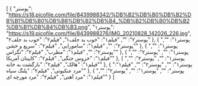 [ { "پوستر": "https://s18.picofile.com/file/8439988342/%DB%B2%DB%B0%DB%B2%DB%B1%DB%B0%DB%B8%DB%B2%DB%B4_%DB%B2%DB%B0%DB%B2%DB%B1%DB%B4%DB%B3.png", "پوستر۱": "https://s19.picofile.com/file/8439988276/IMG_20210828_142026_226.jpg", "پوستر۲": "", "فیلم۱": "خوب بد جلف۱", "فیلم۲": "خوب بد جلف۲" }, { "پوستر۱": "", "پوستر۲": "", "فیلم۱": "سامورایی", "فیلم۲": "سریع و خشن" }, { "پوستر۱": "", "پوستر۲": "", "فیلم۱": "مطرب", "فیلم۲": "تگزاس" }, { "پوستر۱": "", "پوستر۲": "", "فیلم۱": "خروس جنگی", "فیلم۲": "کاپیتان آمریکا" }, { "پوستر۱": "", "پوستر۲": "", "فیلم۱": "هالک", "فیلم۲": "بازگشت به خانه" }, { "پوستر۱": "", "پوستر۲": "", "فیلم۱": "مرد عنکبوتی", "فیلم۲": "پلنگ سیاه" }, { "پوستر": "", "پوستر۱": "", "پوستر۲": "", "فیلم۱": "مرد آهنی", "فیلم۲": "مرد مورچه ای" } ]
